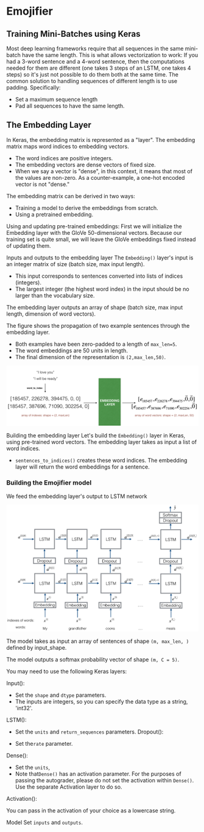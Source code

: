 # Emojifier
## Training Mini-Batches using Keras
Most deep learning frameworks require that all sequences in the same mini-batch have the same length. This is what allows vectorization to work: If you had a 3-word sentence and a 4-word sentence, then the computations needed for them are different (one takes 3 steps of an LSTM, one takes 4 steps) so it's just not possible to do them both at the same time. 
The common solution to handling sequences of different length is to use padding. Specifically:
- Set a maximum sequence length
- Pad all sequences to have the same length.
## The Embedding Layer
In Keras, the embedding matrix is represented as a "layer". The embedding matrix maps word indices to embedding vectors.
- The word indices are positive integers.
- The embedding vectors are dense vectors of fixed size.
- When we say a vector is "dense", in this context, it means that most of the values are non-zero. As a counter-example, a one-hot encoded vector is not "dense."

The embedding matrix can be derived in two ways:
- Training a model to derive the embeddings from scratch.
- Using a pretrained embedding.

Using and updating pre-trained embeddings:
First we will initialize the Embedding layer with the GloVe 50-dimensional vectors. Because our training set is quite small, we will leave the GloVe embeddings fixed instead of updating them.

Inputs and outputs to the embedding layer
The ` Embedding() ` layer's input is an integer matrix of size (batch size, max input length).

- This input corresponds to sentences converted into lists of indices (integers).
- The largest integer (the highest word index) in the input should be no larger than the vocabulary size.

The embedding layer outputs an array of shape (batch size, max input length, dimension of word vectors).

The figure shows the propagation of two example sentences through the embedding layer.

- Both examples have been zero-padded to a length of ` max_len=5 `.
- The word embeddings are 50 units in length.
- The final dimension of the representation is ` (2,max_len,50) `.

![Image](ImagesEM/Picture3.png)

Building the embedding layer
Let's build the ` Embedding() ` layer in Keras, using pre-trained word vectors.
The embedding layer takes as input a list of word indices.
- ` sentences_to_indices() ` creates these word indices.
The embedding layer will return the word embeddings for a sentence.

### Building the Emojifier model 
We feed the embedding layer's output to LSTM network

![Image](ImagesEM/Picture1.png)

The model takes as input an array of sentences of shape ` (m, max_len, ) ` defined by input_shape.

The model outputs a softmax probability vector of shape ` (m, C = 5) `.

You may need to use the following Keras layers:

Input():

- Set the ` shape ` and ` dtype ` parameters.
- The inputs are integers, so you can specify the data type as a string, 'int32'.

LSTM():
- Set the ` units ` and ` return_sequences ` parameters.
Dropout():

- Set the` rate ` parameter.

Dense():

- Set the ` units `,
- Note that` Dense() ` has an activation parameter. For the purposes of passing the autograder, please do not set the activation within ` Dense() `. Use the separate Activation layer to do so.

Activation():

You can pass in the activation of your choice as a lowercase string.

Model Set ` inputs ` and ` outputs `.
